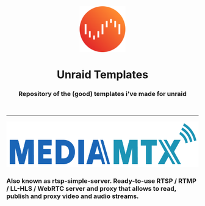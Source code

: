 <div align="center">
<img src="unraid.png" alt="Unraid Logo" width="120" height="120">
</div>
<h1 align="center">Unraid Templates</h1> 
<h3 align="center">Repository of the (good) templates i've made for unraid</h3> <br>

---

<div>
<img src="https://github.com/aler9/mediamtx/raw/main/logo.png" alt="MediaMTX Logo" height="120">
</div>

<h3>Also known as rtsp-simple-server. Ready-to-use RTSP / RTMP / LL-HLS / WebRTC server and proxy that allows to read, publish and proxy video and audio streams.</h3>

